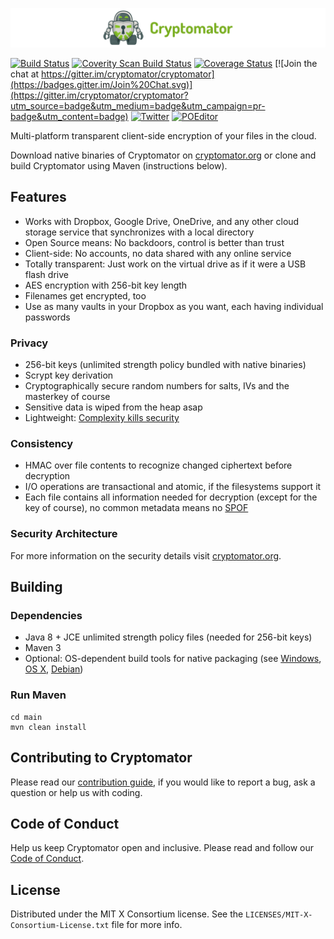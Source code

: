 ![cryptomator](cryptomator.png)

[![Build Status](https://travis-ci.org/cryptomator/cryptomator.svg?branch=master)](https://travis-ci.org/cryptomator/cryptomator)
[![Coverity Scan Build Status](https://scan.coverity.com/projects/cryptomator-cryptomator/badge.svg?flat=1)](https://scan.coverity.com/projects/cryptomator-cryptomator)
[![Coverage Status](https://coveralls.io/repos/github/cryptomator/cryptomator/badge.svg?branch=master)](https://coveralls.io/github/cryptomator/cryptomator?branch=master)
[![Join the chat at https://gitter.im/cryptomator/cryptomator](https://badges.gitter.im/Join%20Chat.svg)](https://gitter.im/cryptomator/cryptomator?utm_source=badge&utm_medium=badge&utm_campaign=pr-badge&utm_content=badge)
[![Twitter](https://img.shields.io/badge/twitter-@Cryptomator-blue.svg?style=flat)](http://twitter.com/Cryptomator)
[![POEditor](https://img.shields.io/badge/POEditor-Help%20Translate-blue.svg?style=flat)](https://poeditor.com/join/project/bHwbvJmx0E)

Multi-platform transparent client-side encryption of your files in the cloud.

Download native binaries of Cryptomator on [cryptomator.org](https://cryptomator.org/) or clone and build Cryptomator using Maven (instructions below).

## Features

- Works with Dropbox, Google Drive, OneDrive, and any other cloud storage service that synchronizes with a local directory
- Open Source means: No backdoors, control is better than trust
- Client-side: No accounts, no data shared with any online service
- Totally transparent: Just work on the virtual drive as if it were a USB flash drive
- AES encryption with 256-bit key length
- Filenames get encrypted, too
- Use as many vaults in your Dropbox as you want, each having individual passwords

### Privacy

- 256-bit keys (unlimited strength policy bundled with native binaries)
- Scrypt key derivation
- Cryptographically secure random numbers for salts, IVs and the masterkey of course
- Sensitive data is wiped from the heap asap
- Lightweight: [Complexity kills security](https://www.schneier.com/essays/archives/1999/11/a_plea_for_simplicit.html)

### Consistency

- HMAC over file contents to recognize changed ciphertext before decryption
- I/O operations are transactional and atomic, if the filesystems support it
- Each file contains all information needed for decryption (except for the key of course), no common metadata means no [SPOF](http://en.wikipedia.org/wiki/Single_point_of_failure)

### Security Architecture

For more information on the security details visit [cryptomator.org](https://cryptomator.org/architecture/).

## Building

### Dependencies

* Java 8 + JCE unlimited strength policy files (needed for 256-bit keys)
* Maven 3
* Optional: OS-dependent build tools for native packaging (see [Windows](https://github.com/cryptomator/cryptomator-win), [OS X](https://github.com/cryptomator/cryptomator-osx), [Debian](https://github.com/cryptomator/cryptomator-deb))

### Run Maven

```
cd main
mvn clean install
```

## Contributing to Cryptomator

Please read our [contribution guide](https://github.com/cryptomator/cryptomator/blob/master/CONTRIBUTING.md), if you would like to report a bug, ask a question or help us with coding.

## Code of Conduct

Help us keep Cryptomator open and inclusive. Please read and follow our [Code of Conduct](https://github.com/cryptomator/cryptomator/blob/master/CODE_OF_CONDUCT.md).

## License

Distributed under the MIT X Consortium license. See the `LICENSES/MIT-X-Consortium-License.txt` file for more info.

